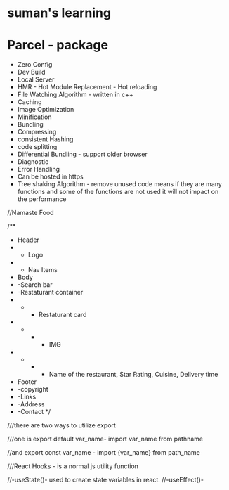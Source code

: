 # suman's learning


# Parcel - package

- Zero Config
- Dev Build
- Local Server
- HMR - Hot Module Replacement - Hot reloading
- File Watching Algorithm - written in c++
- Caching
- Image Optimization
- Minification
- Bundling
- Compressing
- consistent Hashing 
- code splitting
- Differential Bundling - support older browser
- Diagnostic
- Error Handling
- Can be hosted in https
- Tree shaking Algorithm - remove unused code means if they are many functions and some of the functions are not used it will not impact on the performance



//Namaste Food

/**
 * Header
 * - Logo
 * - Nav Items
 * Body
 * -Search bar
 * -Restaturant container
 * * - Restaturant card
 * * * - IMG
 * * * - Name of the restaurant, Star Rating, Cuisine, Delivery time
 * Footer
 * -copyright
 * -Links
 * -Address
 * -Contact
 */


 ///there are two ways to utilize export

///one is export default var_name- import var_name from pathname

//and export const  var_name - import {var_name} from path_name


///React Hooks - is a normal js utility function

//-useState()- used to create state variables in react.
//-useEffect()- 
